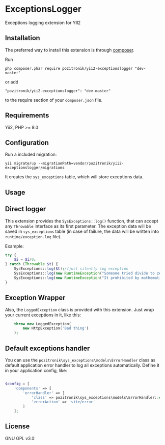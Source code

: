 ExceptionsLogger
==================
Exceptions logging extension for YII2

Installation
------------

The preferred way to install this extension is through [composer](http://getcomposer.org/download/).

Run

```
php composer.phar require pozitronik/yii2-exceptionslogger "dev-master"
```

or add

```
"pozitronik/yii2-exceptionslogger": "dev-master"
```

to the require section of your `composer.json` file.

Requirements
------------

Yii2, PHP >= 8.0

Configuration
-------------

Run a included migration:

```
yii migrate/up --migrationPath=vendor/pozitronik/yii2-exceptionslogger/migrations
```

It creates the `sys_exceptions` table, which will store exceptions data.

Usage
-----

## Direct logger

This extension provides the `SysExceptions::log()` function, that can accept any `Throwable` interface as its first parameter. The exception
data will be saved in `sys_exceptions` table (in case of failure, the data will be written into `runtime/exception.log` file).

Example:

```php
try {
	$i = $i/0;
} catch (Throwable $t) {
	SysExceptions::log($t);//just silently log exception
	SysExceptions::log(new RuntimeException("Someone tried divide to zero"), false, true);//silently log own exception and mark it as known error
	SysExceptions::log(new RuntimeException("It prohibited by mathematics"), true);//log own exception and throw it
}
```

## Exception Wrapper

Also, the `LoggedException` class is provided with this extension. Just wrap your current exceptions in it, like this:

```php
    throw new LoggedException(
        new HttpException('Bad thing')
    );
```

## Default exceptions handler

You can use the `pozitronik\sys_exceptions\models\ErrorHandler` class as default application error handler to log all exceptions
automatically. Define it in your application config, like:

```php

$config = [
    'components' => [
        'errorHandler' => [
            'class' => pozitronik\sys_exceptions\models\ErrorHandler::class,
            'errorAction' => 'site/error'
        ]
    ];
```

License
-------

GNU GPL v3.0